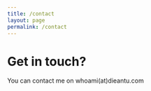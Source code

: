 ```yaml
---
title: /contact
layout: page
permalink: /contact
---
```


# Get in touch?

You can contact me on whoami(at)dieantu.com
